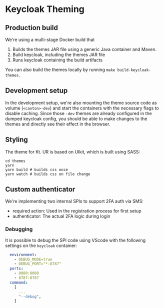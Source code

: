 # Keycloak Theming

## Production build

We're using a multi-stage Docker build that

1. Builds the themes JAR file using a generic Java container and Maven.
2. Build keycloak, including the themes JAR file
3. Runs keycloak containing the build artifacts

You can also build the themes locally by running `make build-keycloak-themes`.

## Development setup

In the development setup, we're also mounting the theme source code as volume (`<canton>-dev`) and start the containers with the necessary flags to disable caching. Since those `-dev` themes are already configured in the dumped keycloak config, you should be able to make changes to the themes and directly see their effect in the browser.

## Styling

The theme for Kt. UR is based on UIkit, which is built using SASS:

```
cd themes
yarn
yarn build # builds css once
yarn watch # builds css on file change
```

## Custom authenticator

We're implementing two internal SPIs to support 2FA auth via SMS:

- required action: Used in the registration process for first setup
- authenticator: The actual 2FA logic during login

### Debugging

It is possible to debug the SPI code using VScode with the following settings on the `keycloak` container:

```yaml
  environment:
    - DEBUG_MODE=true
    - DEBUG_PORT="*:8787"
  ports:
    - 8080:8080
    - 8787:8787
  command:
    [
      ...
      "--debug",
    ]
```
